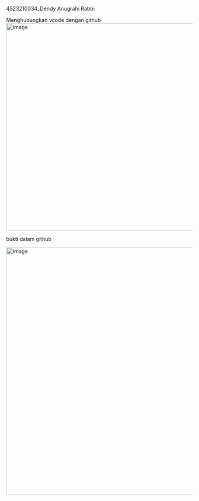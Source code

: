 4523210034_Dendy Anugrahi Rabbi

Menghubungkan vcode dengan github
<img width="632" height="559" alt="image" src="https://github.com/user-attachments/assets/8b0e6956-a9e8-4e62-9fb5-9e9446d7770d" />


bukti dalam github

<img width="1322" height="668" alt="image" src="https://github.com/user-attachments/assets/1435706d-b77b-4907-a7cb-f39d15f7fc6f" />
